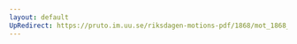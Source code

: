 ```yaml
---
layout: default
UpRedirect: https://pruto.im.uu.se/riksdagen-motions-pdf/1868/mot_1868__ak__251/mot_1868__ak__251-004.pdf
---
```

